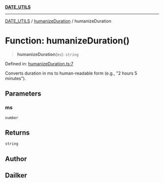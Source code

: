 [**DATE_UTILS**](../../README.md)

***

[DATE_UTILS](../../README.md) / [humanizeDuration](../README.md) / humanizeDuration

# Function: humanizeDuration()

> **humanizeDuration**(`ms`): `string`

Defined in: [humanizeDuration.ts:7](https://github.com/dailker/everyutil/blob/d23995f7a19ece1a6ce5b53178b9a1040d0b558e/src/date/humanizeDuration.ts#L7)

Converts duration in ms to human-readable form (e.g., "2 hours 5 minutes").

## Parameters

### ms

`number`

## Returns

`string`

## Author

## Dailker
